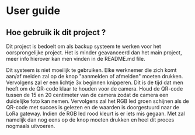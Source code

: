 # User guide
## Hoe gebruik ik dit project ?
Dit project is bedoelt om als backup systeem te werken voor het oorsprongelijke project. Het is minder geavanceerd dan het main project, meer info hierover kan men vinden in de README.md file.

Dit systeem is niet moeilijk te gebruiken. Elke werknemer die zich komt aan/af melden zal op de knop "aanmelden of afmelden" moeten drukken. Vervolgens zal er een lichtje 3x beginnen knipperen. Dit is de tijd dat men heeft om de QR-code klaar te houden voor de camera. Houd de QR-code tussen de 15 en 20 centimeter van de camera zodat de camera een duidelijke foto kan nemen. Vervolgens zal het RGB led groen schijnen als de QR-code met succes is gelezen en de waarden is doorgestuurd naar de LoRa gateway. Indien de RGB led rood kleurt is er iets mis gegaan. Met zal namelijk dan nog eens op de knop moeten drukken en heel dit proces nogmaals uitvoeren.

